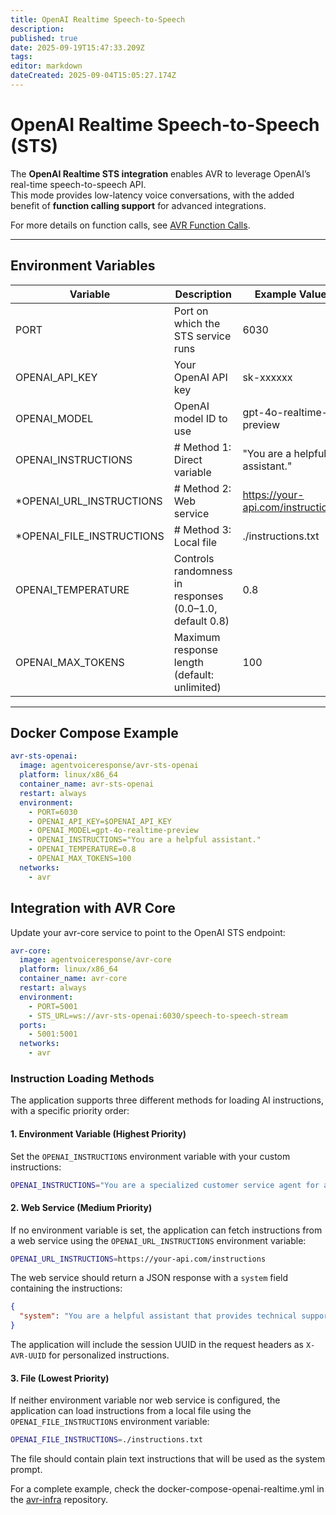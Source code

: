 ```yaml
---
title: OpenAI Realtime Speech-to-Speech
description: 
published: true
date: 2025-09-19T15:47:33.209Z
tags: 
editor: markdown
dateCreated: 2025-09-04T15:05:27.174Z
---
```


# OpenAI Realtime Speech-to-Speech (STS)

The **OpenAI Realtime STS integration** enables AVR to leverage OpenAI’s real-time speech-to-speech API.  
This mode provides low-latency voice conversations, with the added benefit of **function calling support** for advanced integrations.  

For more details on function calls, see [AVR Function Calls](https://wiki.agentvoiceresponse.com/en/avr-function-calls).

---

## Environment Variables

| Variable              | Description                                           | Example Value                           |
|-----------------------|-------------------------------------------------------|-----------------------------------------|
| PORT                  | Port on which the STS service runs                    | 6030                                    |
| OPENAI_API_KEY        | Your OpenAI API key                                   | sk-xxxxxx                               |
| OPENAI_MODEL          | OpenAI model ID to use                                | gpt-4o-realtime-preview                 |
| OPENAI_INSTRUCTIONS   | # Method 1: Direct variable                       | "You are a helpful assistant."          |
| *OPENAI_URL_INSTRUCTIONS   | # Method 2: Web service                       | https://your-api.com/instructions          |
| *OPENAI_FILE_INSTRUCTIONS   | # Method 3: Local file                       | ./instructions.txt          |
| OPENAI_TEMPERATURE    | Controls randomness in responses (0.0–1.0, default 0.8) | 0.8                                     |
| OPENAI_MAX_TOKENS     | Maximum response length (default: unlimited)          | 100                                     |

---

## Docker Compose Example

```yaml
avr-sts-openai:
  image: agentvoiceresponse/avr-sts-openai
  platform: linux/x86_64
  container_name: avr-sts-openai
  restart: always
  environment:
    - PORT=6030
    - OPENAI_API_KEY=$OPENAI_API_KEY
    - OPENAI_MODEL=gpt-4o-realtime-preview
    - OPENAI_INSTRUCTIONS="You are a helpful assistant."
    - OPENAI_TEMPERATURE=0.8
    - OPENAI_MAX_TOKENS=100
  networks:
    - avr
```

## Integration with AVR Core

Update your avr-core service to point to the OpenAI STS endpoint:

```yaml
avr-core:
  image: agentvoiceresponse/avr-core
  platform: linux/x86_64
  container_name: avr-core
  restart: always
  environment:
    - PORT=5001
    - STS_URL=ws://avr-sts-openai:6030/speech-to-speech-stream
  ports:
    - 5001:5001
  networks:
    - avr
```

### Instruction Loading Methods

The application supports three different methods for loading AI instructions, with a specific priority order:

#### 1. Environment Variable (Highest Priority)
Set the `OPENAI_INSTRUCTIONS` environment variable with your custom instructions:

```bash
OPENAI_INSTRUCTIONS="You are a specialized customer service agent for a tech company. Always be polite and helpful."
```

#### 2. Web Service (Medium Priority)
If no environment variable is set, the application can fetch instructions from a web service using the `OPENAI_URL_INSTRUCTIONS` environment variable:

```bash
OPENAI_URL_INSTRUCTIONS=https://your-api.com/instructions
```

The web service should return a JSON response with a `system` field containing the instructions:
```json
{
  "system": "You are a helpful assistant that provides technical support."
}
```

The application will include the session UUID in the request headers as `X-AVR-UUID` for personalized instructions.

#### 3. File (Lowest Priority)
If neither environment variable nor web service is configured, the application can load instructions from a local file using the `OPENAI_FILE_INSTRUCTIONS` environment variable:

```bash
OPENAI_FILE_INSTRUCTIONS=./instructions.txt
```

The file should contain plain text instructions that will be used as the system prompt.

For a complete example, check the docker-compose-openai-realtime.yml in the [avr-infra](https://github.com/agentvoiceresponse/avr-infra) repository.